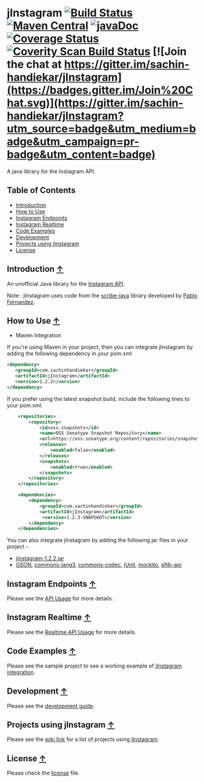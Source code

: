 # jInstagram [![Build Status](https://travis-ci.org/sachin-handiekar/jInstagram.svg)](https://travis-ci.org/sachin-handiekar/jInstagram) [![Maven Central](https://img.shields.io/maven-central/v/com.sachinhandiekar/jInstagram.svg)](https://img.shields.io/maven-central/v/com.sachinhandiekar/jInstagram.svg) [![javaDoc](https://javadoc-emblem.rhcloud.com/doc/com.sachinhandiekar/jInstagram/badge.svg?subject=javaDoc&prefix=v)](http://www.javadoc.io/doc/com.sachinhandiekar/jInstagram) [![Coverage Status](https://coveralls.io/repos/sachin-handiekar/jInstagram/badge.svg?branch=master&service=github)](https://coveralls.io/github/sachin-handiekar/jInstagram?branch=master) [![Coverity Scan Build Status](https://scan.coverity.com/projects/7231/badge.svg?flat=1)](https://scan.coverity.com/projects/sachin-handiekar-jinstagram) [![Join the chat at https://gitter.im/sachin-handiekar/jInstagram](https://badges.gitter.im/Join%20Chat.svg)](https://gitter.im/sachin-handiekar/jInstagram?utm_source=badge&utm_medium=badge&utm_campaign=pr-badge&utm_content=badge)

A java library for the Instagram API.

## <a name="toc">Table of Contents</a>
* [Introduction](#introduction)
* [How to Use](#how-to-use)
* [Instagram Endpoints](#instagram-endpoints)
* [Instagram Realtime](#instagram-realtime)
* [Code Examples](#code-examples)
* [Development](#development)
* [Projects using jInstagram](#projects-using-jinstagram)
* [License](#license)
 
## <a name="introduction">Introduction</a> [&#8593;](#toc)
An unofficial Java library for the [Instagram API](http://instagram.com/developer/).

Note : jInstagram uses code from the [scribe-java](https://github.com/fernandezpablo85/scribe-java) library developed by [Pablo Fernandez](https://github.com/fernandezpablo85). 



## <a name="how-to-use">How to Use</a> [&#8593;](#toc)

* Maven Integration

If you're using Maven in your project, then you can integrate jInstagram by adding the following dependency in your pom.xml
	
```xml
<dependency>
   <groupId>com.sachinhandiekar</groupId>
   <artifactId>jInstagram</artifactId>
   <version>1.2.2</version>
</dependency>
```

If you prefer using the latest snapshot build, include the following lines to your pom.xml.
	
```xml
    <repositories>
        <repository>
            <id>oss.snapshots</id>
            <name>OSS Sonatype Snapshot Repository</name>
            <url>https://oss.sonatype.org/content/repositories/snapshots/</url>
            <releases>
                <enabled>false</enabled>
            </releases>
            <snapshots>
                <enabled>true</enabled>
            </snapshots>
        </repository>
    </repositories>

    <dependencies>
        <dependency>
            <groupId>com.sachinhandiekar</groupId>
            <artifactId>jInstagram</artifactId>
             <version>1.2.3-SNAPSHOT</version>
        </dependency>
    </dependencies>
```
        
    
You can also integrate jInstagram by adding the following jar files in your project - 

* [jInstagram-1.2.2.jar](http://central.maven.org/maven2/com/sachinhandiekar/jInstagram/1.2.2/jInstagram-1.2.2.jar)
* [GSON](http://central.maven.org/maven2/com/google/code/gson/gson/2.2.2/gson-2.2.2.jar), [commons-lang3](http://central.maven.org/maven2/org/apache/commons/commons-lang3/3.1/commons-lang3-3.1.jar), [commons-codec](http://central.maven.org/maven2/commons-codec/commons-codec/1.8/commons-codec-1.8.jar), [jUnit](http://central.maven.org/maven2/junit/junit/4.11/junit-4.11.jar), [mockito](http://central.maven.org/maven2/org/mockito/mockito-all/1.8.4/mockito-all-1.8.4.jar), [slf4j-api](http://central.maven.org/maven2/org/slf4j/slf4j-api/1.7.5/slf4j-api-1.7.5.jar)


## <a name="instagram-endpoints">Instagram Endpoints</a> [&#8593;](#toc)

Please see the [API Usage](https://github.com/sachin-handiekar/jInstagram/wiki/jInstagram-Usage) for more details.

## <a name="instagram-realtime">Instagram Realtime</a> [&#8593;](#toc)

Please see the [Realtime API Usage](https://github.com/sachin-handiekar/jInstagram/wiki/Instagram-Realtime-API) for more details.

  

## <a name="code-examples">Code Examples</a> [&#8593;](#toc)

Please see the sample project to see a working example of [jInstagram integration](https://github.com/sachin-handiekar/jInstagram-examples).


## <a name="development">Development</a> [&#8593;](#toc)

Please see the [development guide](https://github.com/sachin-handiekar/jInstagram/wiki/Development-Guide).

## <a name="projects-using-jinstagram">Projects using jInstagram</a> [&#8593;](#toc)

Please see the [wiki link](https://github.com/sachin-handiekar/jInstagram/wiki/Projects-using-jInstagram) for a list of projects using [jInstagram](https://github.com/sachin-handiekar/jInstagram).

## <a name="license">License</a> [&#8593;](#toc)

Please check the [license](https://github.com/sachin-handiekar/jInstagram/blob/master/LICENSE.txt) file.
